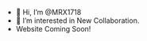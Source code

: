 - 👋 Hi, I’m @MRX1718
- 👀 I’m interested in New Collaboration.
- Website Coming Soon!
<!---
MRX1718/MRX1718 is a ✨ special ✨ repository because its `README.md` (this file) appears on your GitHub profile.
You can click the Preview link to take a look at your changes.
--->
